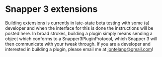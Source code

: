 # Snapper 3 extensions

Building extensions is currently in late-state beta testing with some (a) developer and when the interface for this is done the instructions will be posted here. In broad strokes, building a plugin simply means sending a object which conforms to a Snapper3PluginProtocol, which Snapper 3 will then communicate with your tweak through. If you are a developer and interested in building a plugin, please email me at jontelang@gmail.com!
